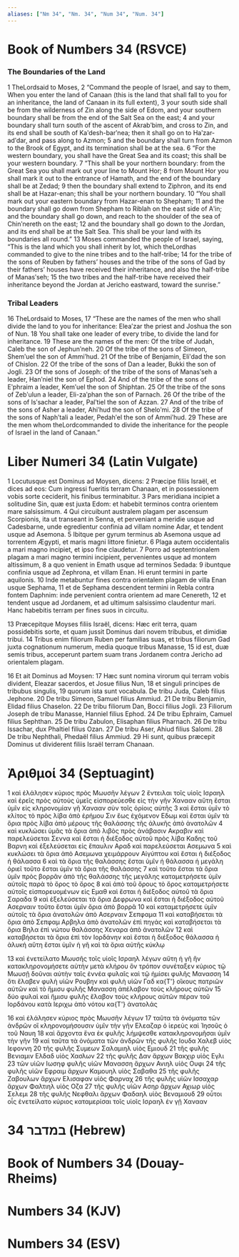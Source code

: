 ```yaml
---
aliases: ["Nm 34", "Nm. 34", "Num 34", "Num. 34"]
---
```



# Book of Numbers 34 (RSVCE)

### The Boundaries of the Land
1 TheLordsaid to Moses,
2 “Command the people of Israel, and say to them, When you enter the land of Canaan (this is the land that shall fall to you for an inheritance, the land of Canaan in its full extent),
3 your south side shall be from the wilderness of Zin along the side of Edom, and your southern boundary shall be from the end of the Salt Sea on the east;
4 and your boundary shall turn south of the ascent of Akrabʹbim, and cross to Zin, and its end shall be south of Kaʹdesh-barʹnea; then it shall go on to Haʹzar-adʹdar, and pass along to Azmon;
5 and the boundary shall turn from Azmon to the Brook of Egypt, and its termination shall be at the sea.
6 “For the western boundary, you shall have the Great Sea and its coast; this shall be your western boundary.
7 “This shall be your northern boundary: from the Great Sea you shall mark out your line to Mount Hor;
8 from Mount Hor you shall mark it out to the entrance of Hamath, and the end of the boundary shall be at Zedad;
9 then the boundary shall extend to Ziphron, and its end shall be at Hazar-enan; this shall be your northern boundary.
10 “You shall mark out your eastern boundary from Hazar-enan to Shepham;
11 and the boundary shall go down from Shepham to Riblah on the east side of Aʹin; and the boundary shall go down, and reach to the shoulder of the sea of Chinʹnereth on the east;
12 and the boundary shall go down to the Jordan, and its end shall be at the Salt Sea. This shall be your land with its boundaries all round.”
13 Moses commanded the people of Israel, saying, “This is the land which you shall inherit by lot, which theLordhas commanded to give to the nine tribes and to the half-tribe;
14 for the tribe of the sons of Reuben by fathers’ houses and the tribe of the sons of Gad by their fathers’ houses have received their inheritance, and also the half-tribe of Manasʹseh;
15 the two tribes and the half-tribe have received their inheritance beyond the Jordan at Jericho eastward, toward the sunrise.”
### Tribal Leaders
16 TheLordsaid to Moses,
17 “These are the names of the men who shall divide the land to you for inheritance: Eleaʹzar the priest and Joshua the son of Nun.
18 You shall take one leader of every tribe, to divide the land for inheritance.
19 These are the names of the men: Of the tribe of Judah, Caleb the son of Jephunʹneh.
20 Of the tribe of the sons of Simeon, Shemʹuel the son of Ammiʹhud.
21 Of the tribe of Benjamin, Eliʹdad the son of Chislon.
22 Of the tribe of the sons of Dan a leader, Bukki the son of Jogli.
23 Of the sons of Joseph: of the tribe of the sons of Manasʹseh a leader, Hanʹniel the son of Ephod.
24 And of the tribe of the sons of Eʹphraim a leader, Kemʹuel the son of Shiphtan.
25 Of the tribe of the sons of Zebʹulun a leader, Eli-zaʹphan the son of Parnach.
26 Of the tribe of the sons of Isʹsachar a leader, Palʹtiel the son of Azzan.
27 And of the tribe of the sons of Asher a leader, Ahiʹhud the son of Sheloʹmi.
28 Of the tribe of the sons of Naphʹtali a leader, Pedahʹel the son of Ammiʹhud.
29 These are the men whom theLordcommanded to divide the inheritance for the people of Israel in the land of Canaan.”


# Liber Numeri 34 (Latin Vulgate)

1 Locutusque est Dominus ad Moysen, dicens:
2 Præcipe filiis Israël, et dices ad eos: Cum ingressi fueritis terram Chanaan, et in possessionem vobis sorte ceciderit, his finibus terminabitur.
3 Pars meridiana incipiet a solitudine Sin, quæ est juxta Edom: et habebit terminos contra orientem mare salsissimum.
4 Qui circuibunt australem plagam per ascensum Scorpionis, ita ut transeant in Senna, et perveniant a meridie usque ad Cadesbarne, unde egredientur confinia ad villam nomine Adar, et tendent usque ad Asemona.
5 Ibitque per gyrum terminus ab Asemona usque ad torrentem Ægypti, et maris magni littore finietur.
6 Plaga autem occidentalis a mari magno incipiet, et ipso fine claudetur.
7 Porro ad septentrionalem plagam a mari magno termini incipient, pervenientes usque ad montem altissimum,
8 a quo venient in Emath usque ad terminos Sedada:
9 ibuntque confinia usque ad Zephrona, et villam Enan. Hi erunt termini in parte aquilonis.
10 Inde metabuntur fines contra orientalem plagam de villa Enan usque Sephama,
11 et de Sephama descendent termini in Rebla contra fontem Daphnim: inde pervenient contra orientem ad mare Cenereth,
12 et tendent usque ad Jordanem, et ad ultimum salsissimo claudentur mari. Hanc habebitis terram per fines suos in circuitu.

13 Præcepitque Moyses filiis Israël, dicens: Hæc erit terra, quam possidebitis sorte, et quam jussit Dominus dari novem tribubus, et dimidiæ tribui.
14 Tribus enim filiorum Ruben per familias suas, et tribus filiorum Gad juxta cognationum numerum, media quoque tribus Manasse,
15 id est, duæ semis tribus, acceperunt partem suam trans Jordanem contra Jericho ad orientalem plagam.

16 Et ait Dominus ad Moysen:
17 Hæc sunt nomina virorum qui terram vobis divident, Eleazar sacerdos, et Josue filius Nun,
18 et singuli principes de tribubus singulis,
19 quorum ista sunt vocabula. De tribu Juda, Caleb filius Jephone.
20 De tribu Simeon, Samuel filius Ammiud.
21 De tribu Benjamin, Elidad filius Chaselon.
22 De tribu filiorum Dan, Bocci filius Jogli.
23 Filiorum Joseph de tribu Manasse, Hanniel filius Ephod.
24 De tribu Ephraim, Camuel filius Sephthan.
25 De tribu Zabulon, Elisaphan filius Pharnach.
26 De tribu Issachar, dux Phaltiel filius Ozan.
27 De tribu Aser, Ahiud filius Salomi.
28 De tribu Nephthali, Phedaël filius Ammiud.
29 Hi sunt, quibus præcepit Dominus ut dividerent filiis Israël terram Chanaan.


# Ἀριθμοί 34 (Septuagint)

1 καὶ ἐλάλησεν κύριος πρὸς Μωυσῆν λέγων
2 ἔντειλαι τοῖς υἱοῖς Ισραηλ καὶ ἐρεῖς πρὸς αὐτούς ὑμεῖς εἰσπορεύεσθε εἰς τὴν γῆν Χανααν αὕτη ἔσται ὑμῖν εἰς κληρονομίαν γῆ Χανααν σὺν τοῖς ὁρίοις αὐτῆς
3 καὶ ἔσται ὑμῖν τὸ κλίτος τὸ πρὸς λίβα ἀπὸ ἐρήμου Σιν ἕως ἐχόμενον Εδωμ καὶ ἔσται ὑμῖν τὰ ὅρια πρὸς λίβα ἀπὸ μέρους τῆς θαλάσσης τῆς ἁλυκῆς ἀπὸ ἀνατολῶν
4 καὶ κυκλώσει ὑμᾶς τὰ ὅρια ἀπὸ λιβὸς πρὸς ἀνάβασιν Ακραβιν καὶ παρελεύσεται Σεννα καὶ ἔσται ἡ διέξοδος αὐτοῦ πρὸς λίβα Καδης τοῦ Βαρνη καὶ ἐξελεύσεται εἰς ἔπαυλιν Αραδ καὶ παρελεύσεται Ασεμωνα
5 καὶ κυκλώσει τὰ ὅρια ἀπὸ Ασεμωνα χειμάρρουν Αἰγύπτου καὶ ἔσται ἡ διέξοδος ἡ θάλασσα
6 καὶ τὰ ὅρια τῆς θαλάσσης ἔσται ὑμῖν ἡ θάλασσα ἡ μεγάλη ὁριεῖ τοῦτο ἔσται ὑμῖν τὰ ὅρια τῆς θαλάσσης
7 καὶ τοῦτο ἔσται τὰ ὅρια ὑμῖν πρὸς βορρᾶν ἀπὸ τῆς θαλάσσης τῆς μεγάλης καταμετρήσετε ὑμῖν αὐτοῖς παρὰ τὸ ὄρος τὸ ὄρος
8 καὶ ἀπὸ τοῦ ὄρους τὸ ὄρος καταμετρήσετε αὐτοῖς εἰσπορευομένων εἰς Εμαθ καὶ ἔσται ἡ διέξοδος αὐτοῦ τὰ ὅρια Σαραδα
9 καὶ ἐξελεύσεται τὰ ὅρια Δεφρωνα καὶ ἔσται ἡ διέξοδος αὐτοῦ Ασερναιν τοῦτο ἔσται ὑμῖν ὅρια ἀπὸ βορρᾶ
10 καὶ καταμετρήσετε ὑμῖν αὐτοῖς τὰ ὅρια ἀνατολῶν ἀπὸ Ασερναιν Σεπφαμα
11 καὶ καταβήσεται τὰ ὅρια ἀπὸ Σεπφαμ Αρβηλα ἀπὸ ἀνατολῶν ἐπὶ πηγάς καὶ καταβήσεται τὰ ὅρια Βηλα ἐπὶ νώτου θαλάσσης Χεναρα ἀπὸ ἀνατολῶν
12 καὶ καταβήσεται τὰ ὅρια ἐπὶ τὸν Ιορδάνην καὶ ἔσται ἡ διέξοδος θάλασσα ἡ ἁλυκή αὕτη ἔσται ὑμῖν ἡ γῆ καὶ τὰ ὅρια αὐτῆς κύκλῳ

13 καὶ ἐνετείλατο Μωυσῆς τοῖς υἱοῖς Ισραηλ λέγων αὕτη ἡ γῆ ἣν κατακληρονομήσετε αὐτὴν μετὰ κλήρου ὃν τρόπον συνέταξεν κύριος τῷ Μωυσῇ δοῦναι αὐτὴν ταῖς ἐννέα φυλαῖς καὶ τῷ ἡμίσει φυλῆς Μανασση
14 ὅτι ἔλαβεν φυλὴ υἱῶν Ρουβην καὶ φυλὴ υἱῶν Γαδ κα{T'} οἴκους πατριῶν αὐτῶν καὶ τὸ ἥμισυ φυλῆς Μανασση ἀπέλαβον τοὺς κλήρους αὐτῶν
15 δύο φυλαὶ καὶ ἥμισυ φυλῆς ἔλαβον τοὺς κλήρους αὐτῶν πέραν τοῦ Ιορδάνου κατὰ Ιεριχω ἀπὸ νότου κα{T'} ἀνατολάς

16 καὶ ἐλάλησεν κύριος πρὸς Μωυσῆν λέγων
17 ταῦτα τὰ ὀνόματα τῶν ἀνδρῶν οἳ κληρονομήσουσιν ὑμῖν τὴν γῆν Ελεαζαρ ὁ ἱερεὺς καὶ Ἰησοῦς ὁ τοῦ Ναυη
18 καὶ ἄρχοντα ἕνα ἐκ φυλῆς λήμψεσθε κατακληρονομῆσαι ὑμῖν τὴν γῆν
19 καὶ ταῦτα τὰ ὀνόματα τῶν ἀνδρῶν τῆς φυλῆς Ιουδα Χαλεβ υἱὸς Ιεφοννη
20 τῆς φυλῆς Συμεων Σαλαμιηλ υἱὸς Εμιουδ
21 τῆς φυλῆς Βενιαμιν Ελδαδ υἱὸς Χασλων
22 τῆς φυλῆς Δαν ἄρχων Βακχιρ υἱὸς Εγλι
23 τῶν υἱῶν Ιωσηφ φυλῆς υἱῶν Μανασση ἄρχων Ανιηλ υἱὸς Ουφι
24 τῆς φυλῆς υἱῶν Εφραιμ ἄρχων Καμουηλ υἱὸς Σαβαθα
25 τῆς φυλῆς Ζαβουλων ἄρχων Ελισαφαν υἱὸς Φαρναχ
26 τῆς φυλῆς υἱῶν Ισσαχαρ ἄρχων Φαλτιηλ υἱὸς Οζα
27 τῆς φυλῆς υἱῶν Ασηρ ἄρχων Αχιωρ υἱὸς Σελεμι
28 τῆς φυλῆς Νεφθαλι ἄρχων Φαδαηλ υἱὸς Βεναμιουδ
29 οὗτοι οἷς ἐνετείλατο κύριος καταμερίσαι τοῖς υἱοῖς Ισραηλ ἐν γῇ Χανααν


# 34 במדבר (Hebrew)


# Book of Numbers 34 (Douay-Rheims)


# Numbers 34 (KJV)


# Numbers 34 (ESV)

